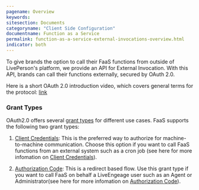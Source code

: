 ```yaml
---
pagename: Overview
keywords:
sitesection: Documents
categoryname: "Client Side Configuration"
documentname: Function as a Service
permalink: function-as-a-service-external-invocations-overview.html
indicator: both
---
```


To give brands the option to call their FaaS functions from outside of LivePerson's platform, we provide an API for External Invocation. With this API, brands can call their functions externally, secured by OAuth 2.0.

Here is a short OAuth 2.0 introduction video, which covers general terms for the protocol: [link](https://www.youtube.com/watch?v=CPbvxxslDTU)

### Grant Types

OAuth2.0 offers several [grant types](https://oauth.net/2/grant-types/) for different use cases. FaaS supports the following two grant types:

1. [Client Credentials](function-as-a-service-external-invocations-client-credentials.html): This is the preferred way to authorize for machine-to-machine communication. Choose this option if you want to call FaaS functions from an external system such as a cron job (see here for more infomation on [Client Credentials](https://oauth.net/2/grant-types/client-credentials/)).

2. [Authorization Code](function-as-a-service-external-invocations-authorization-code.html): This is a redirect based flow. Use this grant type if you want to call FaaS on behalf a LiveEngeage user such as an Agent or Administrator(see here for more infomation on [Authorization Code](https://oauth.net/2/grant-types/authorization-code/)).
